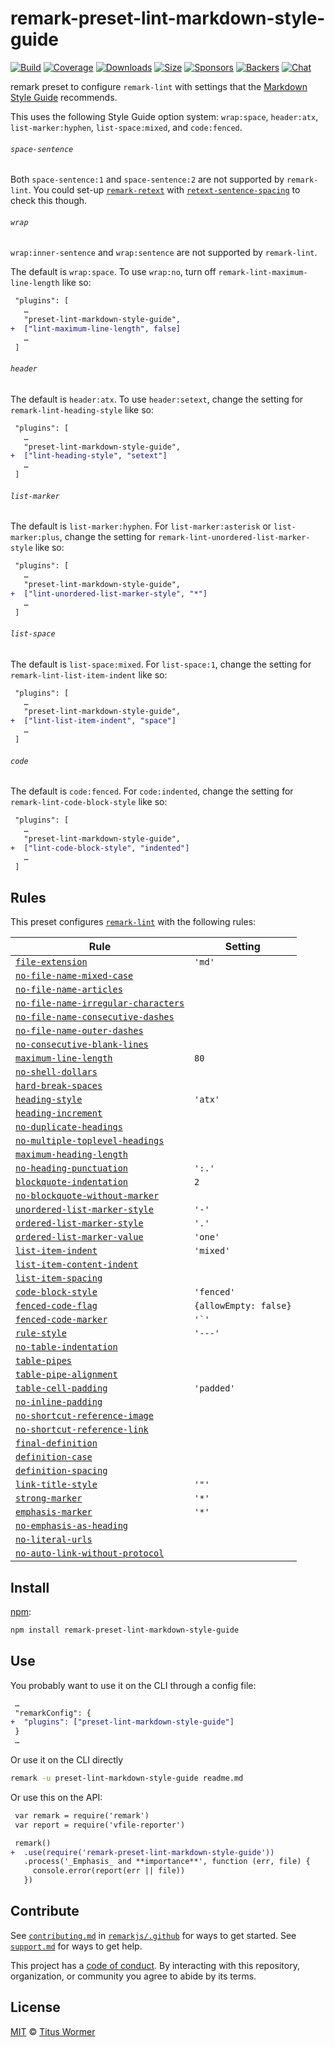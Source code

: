 <!--This file is generated-->

# remark-preset-lint-markdown-style-guide

[![Build][build-badge]][build]
[![Coverage][coverage-badge]][coverage]
[![Downloads][downloads-badge]][downloads]
[![Size][size-badge]][size]
[![Sponsors][sponsors-badge]][collective]
[![Backers][backers-badge]][collective]
[![Chat][chat-badge]][chat]

remark preset to configure `remark-lint` with settings that the
[Markdown Style Guide](http://www.cirosantilli.com/markdown-style-guide/)
recommends.

This uses the following Style Guide option system: `wrap:space`,
`header:atx`, `list-marker:hyphen`, `list-space:mixed`, and
`code:fenced`.

###### `space-sentence`

Both `space-sentence:1` and `space-sentence:2` are not supported
by `remark-lint`.
You could set-up
[`remark-retext`](https://github.com/remarkjs/remark-retext)
with
[`retext-sentence-spacing`](https://github.com/retextjs/retext-sentence-spacing)
to check this though.

###### `wrap`

`wrap:inner-sentence` and `wrap:sentence` are not supported by
`remark-lint`.

The default is `wrap:space`.
To use `wrap:no`, turn off `remark-lint-maximum-line-length` like so:

```diff
 "plugins": [
   …
   "preset-lint-markdown-style-guide",
+  ["lint-maximum-line-length", false]
   …
 ]
```

###### `header`

The default is `header:atx`.
To use `header:setext`, change the setting for `remark-lint-heading-style`
like so:

```diff
 "plugins": [
   …
   "preset-lint-markdown-style-guide",
+  ["lint-heading-style", "setext"]
   …
 ]
```

###### `list-marker`

The default is `list-marker:hyphen`.
For `list-marker:asterisk` or `list-marker:plus`, change the setting for
`remark-lint-unordered-list-marker-style` like so:

```diff
 "plugins": [
   …
   "preset-lint-markdown-style-guide",
+  ["lint-unordered-list-marker-style", "*"]
   …
 ]
```

###### `list-space`

The default is `list-space:mixed`.
For `list-space:1`, change the setting for `remark-lint-list-item-indent`
like so:

```diff
 "plugins": [
   …
   "preset-lint-markdown-style-guide",
+  ["lint-list-item-indent", "space"]
   …
 ]
```

###### `code`

The default is `code:fenced`.
For `code:indented`, change the setting for `remark-lint-code-block-style`
like so:

```diff
 "plugins": [
   …
   "preset-lint-markdown-style-guide",
+  ["lint-code-block-style", "indented"]
   …
 ]
```

## Rules

This preset configures [`remark-lint`](https://github.com/remarkjs/remark-lint) with the following rules:

| Rule | Setting |
| - | - |
| [`file-extension`](https://github.com/remarkjs/remark-lint/tree/main/packages/remark-lint-file-extension) | `'md'` |
| [`no-file-name-mixed-case`](https://github.com/remarkjs/remark-lint/tree/main/packages/remark-lint-no-file-name-mixed-case) | |
| [`no-file-name-articles`](https://github.com/remarkjs/remark-lint/tree/main/packages/remark-lint-no-file-name-articles) | |
| [`no-file-name-irregular-characters`](https://github.com/remarkjs/remark-lint/tree/main/packages/remark-lint-no-file-name-irregular-characters) | |
| [`no-file-name-consecutive-dashes`](https://github.com/remarkjs/remark-lint/tree/main/packages/remark-lint-no-file-name-consecutive-dashes) | |
| [`no-file-name-outer-dashes`](https://github.com/remarkjs/remark-lint/tree/main/packages/remark-lint-no-file-name-outer-dashes) | |
| [`no-consecutive-blank-lines`](https://github.com/remarkjs/remark-lint/tree/main/packages/remark-lint-no-consecutive-blank-lines) | |
| [`maximum-line-length`](https://github.com/remarkjs/remark-lint/tree/main/packages/remark-lint-maximum-line-length) | `80` |
| [`no-shell-dollars`](https://github.com/remarkjs/remark-lint/tree/main/packages/remark-lint-no-shell-dollars) | |
| [`hard-break-spaces`](https://github.com/remarkjs/remark-lint/tree/main/packages/remark-lint-hard-break-spaces) | |
| [`heading-style`](https://github.com/remarkjs/remark-lint/tree/main/packages/remark-lint-heading-style) | `'atx'` |
| [`heading-increment`](https://github.com/remarkjs/remark-lint/tree/main/packages/remark-lint-heading-increment) | |
| [`no-duplicate-headings`](https://github.com/remarkjs/remark-lint/tree/main/packages/remark-lint-no-duplicate-headings) | |
| [`no-multiple-toplevel-headings`](https://github.com/remarkjs/remark-lint/tree/main/packages/remark-lint-no-multiple-toplevel-headings) | |
| [`maximum-heading-length`](https://github.com/remarkjs/remark-lint/tree/main/packages/remark-lint-maximum-heading-length) | |
| [`no-heading-punctuation`](https://github.com/remarkjs/remark-lint/tree/main/packages/remark-lint-no-heading-punctuation) | `':.'` |
| [`blockquote-indentation`](https://github.com/remarkjs/remark-lint/tree/main/packages/remark-lint-blockquote-indentation) | `2` |
| [`no-blockquote-without-marker`](https://github.com/remarkjs/remark-lint/tree/main/packages/remark-lint-no-blockquote-without-marker) | |
| [`unordered-list-marker-style`](https://github.com/remarkjs/remark-lint/tree/main/packages/remark-lint-unordered-list-marker-style) | `'-'` |
| [`ordered-list-marker-style`](https://github.com/remarkjs/remark-lint/tree/main/packages/remark-lint-ordered-list-marker-style) | `'.'` |
| [`ordered-list-marker-value`](https://github.com/remarkjs/remark-lint/tree/main/packages/remark-lint-ordered-list-marker-value) | `'one'` |
| [`list-item-indent`](https://github.com/remarkjs/remark-lint/tree/main/packages/remark-lint-list-item-indent) | `'mixed'` |
| [`list-item-content-indent`](https://github.com/remarkjs/remark-lint/tree/main/packages/remark-lint-list-item-content-indent) | |
| [`list-item-spacing`](https://github.com/remarkjs/remark-lint/tree/main/packages/remark-lint-list-item-spacing) | |
| [`code-block-style`](https://github.com/remarkjs/remark-lint/tree/main/packages/remark-lint-code-block-style) | `'fenced'` |
| [`fenced-code-flag`](https://github.com/remarkjs/remark-lint/tree/main/packages/remark-lint-fenced-code-flag) | `{allowEmpty: false}` |
| [`fenced-code-marker`](https://github.com/remarkjs/remark-lint/tree/main/packages/remark-lint-fenced-code-marker) | ``'`'`` |
| [`rule-style`](https://github.com/remarkjs/remark-lint/tree/main/packages/remark-lint-rule-style) | `'---'` |
| [`no-table-indentation`](https://github.com/remarkjs/remark-lint/tree/main/packages/remark-lint-no-table-indentation) | |
| [`table-pipes`](https://github.com/remarkjs/remark-lint/tree/main/packages/remark-lint-table-pipes) | |
| [`table-pipe-alignment`](https://github.com/remarkjs/remark-lint/tree/main/packages/remark-lint-table-pipe-alignment) | |
| [`table-cell-padding`](https://github.com/remarkjs/remark-lint/tree/main/packages/remark-lint-table-cell-padding) | `'padded'` |
| [`no-inline-padding`](https://github.com/remarkjs/remark-lint/tree/main/packages/remark-lint-no-inline-padding) | |
| [`no-shortcut-reference-image`](https://github.com/remarkjs/remark-lint/tree/main/packages/remark-lint-no-shortcut-reference-image) | |
| [`no-shortcut-reference-link`](https://github.com/remarkjs/remark-lint/tree/main/packages/remark-lint-no-shortcut-reference-link) | |
| [`final-definition`](https://github.com/remarkjs/remark-lint/tree/main/packages/remark-lint-final-definition) | |
| [`definition-case`](https://github.com/remarkjs/remark-lint/tree/main/packages/remark-lint-definition-case) | |
| [`definition-spacing`](https://github.com/remarkjs/remark-lint/tree/main/packages/remark-lint-definition-spacing) | |
| [`link-title-style`](https://github.com/remarkjs/remark-lint/tree/main/packages/remark-lint-link-title-style) | `'"'` |
| [`strong-marker`](https://github.com/remarkjs/remark-lint/tree/main/packages/remark-lint-strong-marker) | `'*'` |
| [`emphasis-marker`](https://github.com/remarkjs/remark-lint/tree/main/packages/remark-lint-emphasis-marker) | `'*'` |
| [`no-emphasis-as-heading`](https://github.com/remarkjs/remark-lint/tree/main/packages/remark-lint-no-emphasis-as-heading) | |
| [`no-literal-urls`](https://github.com/remarkjs/remark-lint/tree/main/packages/remark-lint-no-literal-urls) | |
| [`no-auto-link-without-protocol`](https://github.com/remarkjs/remark-lint/tree/main/packages/remark-lint-no-auto-link-without-protocol) | |

## Install

[npm][]:

```sh
npm install remark-preset-lint-markdown-style-guide
```

## Use

You probably want to use it on the CLI through a config file:

```diff
 …
 "remarkConfig": {
+  "plugins": ["preset-lint-markdown-style-guide"]
 }
 …
```

Or use it on the CLI directly

```sh
remark -u preset-lint-markdown-style-guide readme.md
```

Or use this on the API:

```diff
 var remark = require('remark')
 var report = require('vfile-reporter')

 remark()
+  .use(require('remark-preset-lint-markdown-style-guide'))
   .process('_Emphasis_ and **importance**', function (err, file) {
     console.error(report(err || file))
   })
```

## Contribute

See [`contributing.md`][contributing] in [`remarkjs/.github`][health] for ways
to get started.
See [`support.md`][support] for ways to get help.

This project has a [code of conduct][coc].
By interacting with this repository, organization, or community you agree to
abide by its terms.

## License

[MIT][license] © [Titus Wormer][author]

[build-badge]: https://img.shields.io/travis/remarkjs/remark-lint/main.svg

[build]: https://travis-ci.org/remarkjs/remark-lint

[coverage-badge]: https://img.shields.io/codecov/c/github/remarkjs/remark-lint.svg

[coverage]: https://codecov.io/github/remarkjs/remark-lint

[downloads-badge]: https://img.shields.io/npm/dm/remark-preset-lint-markdown-style-guide.svg

[downloads]: https://www.npmjs.com/package/remark-preset-lint-markdown-style-guide

[size-badge]: https://img.shields.io/bundlephobia/minzip/remark-preset-lint-markdown-style-guide.svg

[size]: https://bundlephobia.com/result?p=remark-preset-lint-markdown-style-guide

[sponsors-badge]: https://opencollective.com/unified/sponsors/badge.svg

[backers-badge]: https://opencollective.com/unified/backers/badge.svg

[collective]: https://opencollective.com/unified

[chat-badge]: https://img.shields.io/badge/chat-spectrum.svg

[chat]: https://spectrum.chat/unified/remark

[npm]: https://docs.npmjs.com/cli/install

[health]: https://github.com/remarkjs/.github

[contributing]: https://github.com/remarkjs/.github/blob/HEAD/contributing.md

[support]: https://github.com/remarkjs/.github/blob/HEAD/support.md

[coc]: https://github.com/remarkjs/.github/blob/HEAD/code-of-conduct.md

[license]: https://github.com/remarkjs/remark-lint/blob/main/license

[author]: https://wooorm.com

